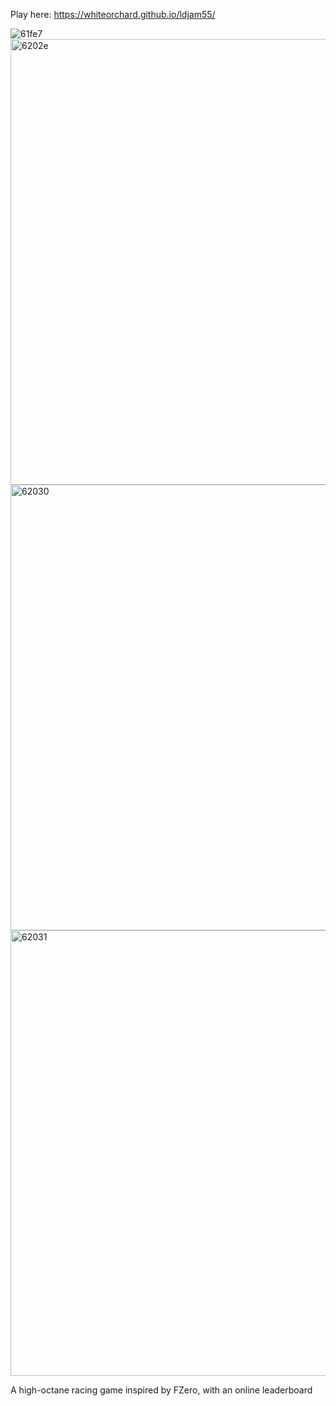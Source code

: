 Play here: https://whiteorchard.github.io/ldjam55/

![61fe7](https://github.com/user-attachments/assets/3f17e995-b216-4e66-a3de-baf63367d090)
<img width="713" alt="6202e" src="https://github.com/user-attachments/assets/58a548dc-de53-4bd9-943b-dc26563a9fe7" />
<img width="713" alt="62030" src="https://github.com/user-attachments/assets/557ee780-a1e5-4247-a330-4ffddeb7ae1b" />
<img width="713" alt="62031" src="https://github.com/user-attachments/assets/173f04c8-97f3-44c9-9ebb-a3506b4d32c8" />

A high-octane racing game inspired by FZero, with an online leaderboard
